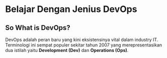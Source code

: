 # Belajar Dengan Jenius DevOps

## So What is DevOps?

DevOps adalah peran baru yang kini eksistensinya vital dalam industry IT. Terminologi ini sempat populer sekitar tahun 2007 yang merepresentasikan dua istilah yaitu **Development (Dev)** dan **Operations (Ops)**. 

